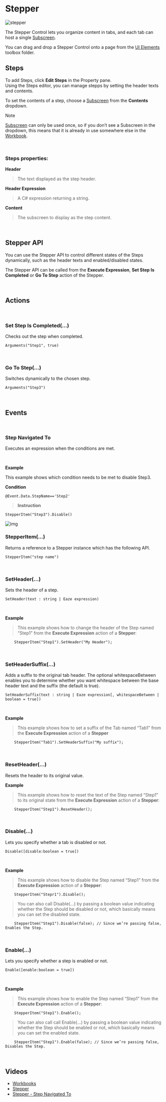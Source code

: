 
# Stepper

![stepper](https://profitbasedocs.blob.core.windows.net/images/stepper.png)

The Stepper Control lets you organize content in tabs, and each tab can host a single [Subscreen](../../subscreens.md). 

You can drag and drop a Stepper Control onto a page from the [UI Elements](../uielements.md) toolbox folder. 
<br/>

## Steps

To add Steps, click **Edit Steps** in the Property pane.  
Using the Steps editor, you can manage stepps by setting the header texts and contents.

To set the contents of a step, choose a [Subscreen](../../subscreens.md) from the **Contents** dropdown. 

> [!NOTE]
> [Subscreen](../../subscreens.md) can only be used once, so if you don’t see a Subscreen in the dropdown, this means that it is already in use somewhere else in the [Workbook](../../../workbooks.md).
<br/>

### Steps properties:

**Header**
>The text displayed as the step header.

**Header Expression**
>A C# expression returning a string.

**Content**
>The subscreen to display as the step content. 


<br/>


## Stepper API

You can use the Stepper API to control different states of the Steps dynamically, such as the header texts and enabled/disabled states. 

The Stepper API can be called from the **Execute Expression**, **Set Step Is Completed** or **Go To Step** action of the Stepper.

<br/>

## Actions

<br/>

### Set Step Is Completed(...)

Checks out the step when completed.  

```
Arguments("Step1", true)
```  

<br/>

### Go To Step(...)

Switches dynamically to the chosen step.  

```
Arguments("Step3")
```  

<br/>

## Events

<br/>

### Step Navigated To

Executes an expression when the conditions are met.

<br/>

**Example**

This example shows which condition needs to be met to disable Step3.

**Condition**
```
@Event.Data.StepName=='Step2'
``` 

>**Instruction**
```
StepperItem("Step3").Disable()
``` 

![img](https://profitbasedocs.blob.core.windows.net/images/stepperEx.png)
<br/>

### StepperItem(...)

Returns a reference to a Stepper instance which has the following API.  

```
StepperItem("step name")
```  


<br/>

### SetHeader(...)

Sets the header of a step.

```
SetHeader(text : string | Eaze expression)
```  


<br/>

**Example**
>
>This example shows how to change the header of the Step named “Step1” from the **Execute Expression** action of a **Stepper**:
>
        StepperItem("Step1").SetHeader("My Header");



<br/>

### SetHeaderSuffix(...)

Adds a suffix to the original tab header. The optional whitespaceBetween enables you to determine whether you want whitespace between the base header text and the suffix (the default is true).

```
SetHeaderSuffix(text : string | Eaze expression[, whitespaceBetween | boolean = true])
```  


<br/>

**Example**
>
>This example shows how to set a suffix of the Tab named “Tab1” from the **Execute Expression** action of a **Stepper**
>
        StepperItem("Tab1").SetHeaderSuffix("My suffix");


<br/>

### ResetHeader(...)  

Resets the header to its original value.
<br/>

**Example**
>
>This example shows how to reset the text of the Step named “Step1” to its original state from the **Execute Expression** action of a **Stepper**:
>
        StepperItem("Step1").ResetHeader();

<br/>

### Disable(...)

Lets you specify whether a tab is disabled or not. 

```
Disable([disable:boolean = true])
```  



<br/>

**Example**
>
>This example shows how to disable the Step named “Step1” from the **Execute Expression** action of a **Stepper**:
>
        StepperItem("Stepr1").Disable();

>You can also call Disable(…) by passing a boolean value indicating whether the Step should be disabled or not, which basically means you can set the disabled state.
>
        StepperItem("Step1").Disable(false); // Since we’re passing false, Enables the Step.

<br/>

### Enable(...)

Lets you specify whether a step is enabled or not.

```
Enable([enable:boolean = true])
```  


<br/>

**Example**
>
>This example shows how to enable the Step named “Step1” from the **Execute Expression** action of a **Stepper**:
>
        StepperItem("Step1").Enable();
>
>You can also call call Enable(…) by passing a boolean value indicating whether the Step should be enabled or not, which basically means you can set the enabled state.
>
        StepperItem("Step1").Enable(false); // Since we’re passing false, Disables the Step.


<br/>



## Videos

* [Workbooks](../../../../videos/workbooks.md)
* [Stepper](https://profitbasedocs.blob.core.windows.net/videos/Workbook%20-%20Stepper.mp4)
* [Stepper - Step Navigated To](https://profitbasedocs.blob.core.windows.net/videos/Stepper%20-%20Step%20Navigated%20To.mp4)